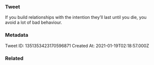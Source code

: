 ### Tweet
If you build relationships with the intention they’ll last until you die, you avoid a lot of bad behaviour.

### Metadata
Tweet ID: 1351353423170596871
Created At: 2021-01-19T02:18:57.000Z

### Related


